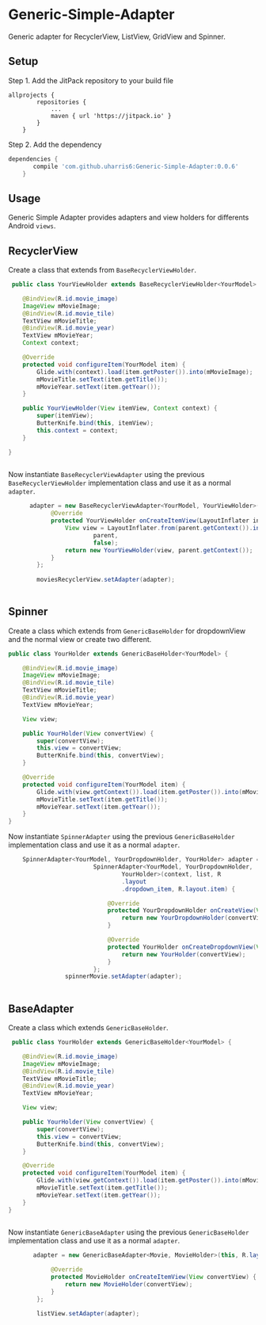 # Generic-Simple-Adapter

Generic adapter for RecyclerView, ListView, GridView and Spinner.
 
## Setup
Step 1. Add the JitPack repository to your build file
```
allprojects {
		repositories {
			...
			maven { url 'https://jitpack.io' }
		}
	}
```
Step 2. Add the dependency
```gradle
dependencies {
	   compile 'com.github.uharris6:Generic-Simple-Adapter:0.0.6'
	}
```
## Usage

Generic Simple Adapter provides adapters and view holders for differents Android `views`.

## RecyclerView
Create a class that extends from `BaseRecyclerViewHolder`.
 
```java
 public class YourViewHolder extends BaseRecyclerViewHolder<YourModel> {

    @BindView(R.id.movie_image)
    ImageView mMovieImage;
    @BindView(R.id.movie_tile)
    TextView mMovieTitle;
    @BindView(R.id.movie_year)
    TextView mMovieYear;
    Context context;

    @Override
    protected void configureItem(YourModel item) {
        Glide.with(context).load(item.getPoster()).into(mMovieImage);
        mMovieTitle.setText(item.getTitle());
        mMovieYear.setText(item.getYear());
    }

    public YourViewHolder(View itemView, Context context) {
        super(itemView);
        ButterKnife.bind(this, itemView);
        this.context = context;
    }

}
 
```
 
Now instantiate `BaseRecyclerViewAdapter` using the previous `BaseRecyclerViewHolder` implementation class and use it as a normal `adapter`.

```java
      adapter = new BaseRecyclerViewAdapter<YourModel, YourViewHolder>(this) {
            @Override
            protected YourViewHolder onCreateItemView(LayoutInflater inflater, ViewGroup parent) {
                View view = LayoutInflater.from(parent.getContext()).inflate(R.layout.movie_item,
                        parent,
                        false);
                return new YourViewHolder(view, parent.getContext());
            }
        };
        
        moviesRecyclerView.setAdapter(adapter);
 
``` 
## Spinner
Create a class which extends from `GenericBaseHolder` for dropdownView and the normal view or create two different.
 
```java
public class YourHolder extends GenericBaseHolder<YourModel> {

    @BindView(R.id.movie_image)
    ImageView mMovieImage;
    @BindView(R.id.movie_tile)
    TextView mMovieTitle;
    @BindView(R.id.movie_year)
    TextView mMovieYear;

    View view;

    public YourHolder(View convertView) {
        super(convertView);
        this.view = convertView;
        ButterKnife.bind(this, convertView);
    }

    @Override
    protected void configureItem(YourModel item) {
        Glide.with(view.getContext()).load(item.getPoster()).into(mMovieImage);
        mMovieTitle.setText(item.getTitle());
        mMovieYear.setText(item.getYear());
    }
}
```
  
  Now instantiate `SpinnerAdapter` using the previous `GenericBaseHolder` implementation class and use it as a normal `adapter`.

```java 
    SpinnerAdapter<YourModel, YourDropdownHolder, YourHolder> adapter = new
                        SpinnerAdapter<YourModel, YourDropdownHolder,
                                YourHolder>(context, list, R
                                .layout
                                .dropdown_item, R.layout.item) {

                            @Override
                            protected YourDropdownHolder onCreateView(View convertView) {
                                return new YourDropdownHolder(convertView);
                            }

                            @Override
                            protected YourHolder onCreateDropdownView(View convertView) {
                                return new YourHolder(convertView);
                            }
                        };
                spinnerMovie.setAdapter(adapter);
 
```
  

## BaseAdapter
Create a class which extends `GenericBaseHolder`.
 
```java
 public class YourHolder extends GenericBaseHolder<YourModel> {

    @BindView(R.id.movie_image)
    ImageView mMovieImage;
    @BindView(R.id.movie_tile)
    TextView mMovieTitle;
    @BindView(R.id.movie_year)
    TextView mMovieYear;

    View view;

    public YourHolder(View convertView) {
        super(convertView);
        this.view = convertView;
        ButterKnife.bind(this, convertView);
    }

    @Override
    protected void configureItem(YourModel item) {
        Glide.with(view.getContext()).load(item.getPoster()).into(mMovieImage);
        mMovieTitle.setText(item.getTitle());
        mMovieYear.setText(item.getYear());
    }
}
 
```
 
Now instantiate `GenericBaseAdapter` using the previous `GenericBaseHolder` implementation class and use it as a normal `adapter`.

```java
       adapter = new GenericBaseAdapter<Movie, MovieHolder>(this, R.layout.movie_item) {

            @Override
            protected MovieHolder onCreateItemView(View convertView) {
                return new MovieHolder(convertView);
            }
        };

        listView.setAdapter(adapter);
 
```
